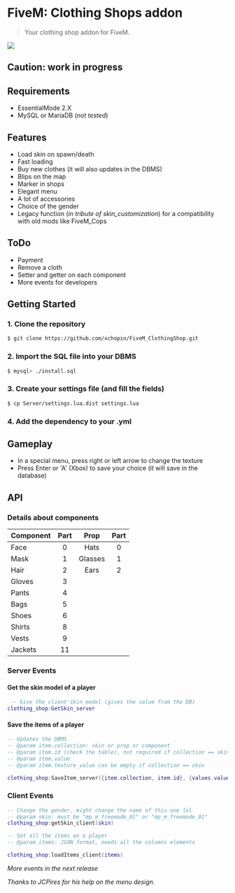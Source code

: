 # FiveM: Clothing Shops addon
> Your clothing shop addon for FiveM.


<img src=http://i.imgur.com/bB1K7ug.jpg>

## Caution: work in progress

## Requirements
- EssentialMode 2.X
- MySQL or MariaDB (_not tested_)

## Features
- Load skin on spawn/death
- Fast loading
- Buy new clothes (it will also updates in the DBMS)
- Blips on the map
- Marker in shops
- Elegant menu
- A lot of accessories
- Choice of the gender
- Legacy function (_in tribute of skin_customization_) for a compatibility with old mods like FiveM_Cops

## ToDo
- Payment
- Remove a cloth
- Setter and getter on each component
- More events for developers

## Getting Started

### 1. Clone the repository
``` bash
$ git clone https://github.com/xchopin/FiveM_ClothingShop.git
```

### 2. Import the SQL file into your DBMS
``` bash
$ mysql> ./install.sql
```

### 3. Create your settings file (and fill the fields)
``` bash
$ cp Server/settings.lua.dist settings.lua
```

### 4. Add the dependency to your .yml


## Gameplay
- In a special menu, press right or left arrow to change the texture
- Press Enter or 'A' (Xbox) to save your choice (it will save in the database)

## API
### Details about components

| Component |      Part    | Prop          | Part |
|----------|:-------------:|:-------------:|:-------------:|
| Face      |    0  | Hats | 0 |
| Mask      |    1  | Glasses | 1 |
| Hair      |    2  | Ears | 2 |
| Gloves    |    3  |
| Pants     |    4  |
| Bags      |    5  |
| Shoes     |    6  |
| Shirts    |    8  |
| Vests     |    9  |
| Jackets   |   11  |


### Server Events

#### Get the skin model of a player
``` lua
 -- Give the client'skin model (gives the value from the DB)
clothing_shop:GetSkin_server
```

#### Save the items of a player
``` lua
-- Updates the DBMS
-- @param item.collection: skin or prop or component
-- @param item.id (check the table), not required if collection == skin
-- @param item.value 
-- @param item.texture_value can be empty if collection == skin

clothing_shop:SaveItem_server({item.collection, item.id}, {values.value, values.texture_value})
```

### Client Events
``` lua
-- Change the gender, might change the name of this one lol
-- @param skin: must be "mp_m_freemode_01" or "mp_m_freemode_01"
clothing_shop:getSkin_client(skin)
``` 
``` lua
-- Set all the items on a player
-- @param items: JSON format, needs all the columns elements

clothing_shop:loadItems_client(items)
```

*More events in the next release*

_Thanks to JCPires for his help on the menu design._
